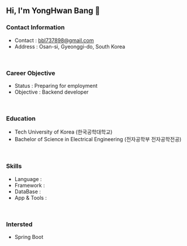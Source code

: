 ## Hi, I'm YongHwan Bang 👋

### Contact Information
- Contact : bbl737898@gmail.com <br>
- Address : Osan-si, Gyeonggi-do, South Korea <br>
<br>

### Career Objective
- Status : Preparing for employment <br>
- Objective : Backend developer <br>
<br>

### Education
- Tech University of Korea (한국공학대학교)
- Bachelor of Science in Electrical Engineering (전자공학부 전자공학전공) <br>
<br>

### Skills
- Language :  <br>
- Framework :  <br>
- DataBase :  <br>
- App & Tools :  <br>
<br>

### Intersted
- Spring Boot
